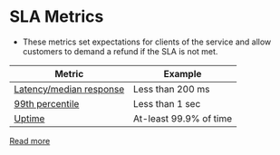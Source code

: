 # SLA Metrics
- These metrics set expectations for clients of the service and allow customers to demand a refund if the SLA is not met.

| Metric                                            | Example                |
|---------------------------------------------------|------------------------|
| [Latency/median response](../Scalability/Latency.md) | Less than 200 ms       |
| [99th percentile](../Scalability/Latency.md)         | Less than 1 sec        |
| [Uptime](HighAvailability.md)         | At-least 99.9% of time |

[Read more](https://www.servicenow.com/products/itsm/what-is-sla.html)